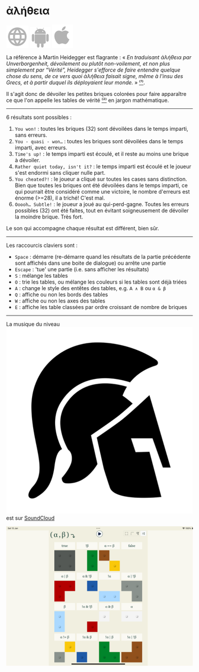 # ἀλήθεια

[![WWW](assets/svg/internet-svgrepo-com.svg)](https://aletheia.cthiebaud.com/) 
[![Android App Store](assets/svg/android-svgrepo-com.svg)](https://play.google.com/apps/testing/com.cthiebaud.aletheia.twa)
[![Apple App Store](assets/svg/Apple_logo_grey.svg)](https://apps.apple.com/us/app/aletheia-by-%C3%A6quologica/id6476017817)

La référence à Martin Heidegger est flagrante : « <i>En traduisant ἀλήθεια par Unverborgenheit, dévoilement ou plutôt non-voilement, et non plus simplement par “Vérité”, Heidegger s'efforce de faire entendre quelque chose du sens, de ce vers quoi ἀλήθεια faisait signe, même à l'insu des Grecs, et à partir duquel ils déployaient leur monde.</i> » [⁽¹⁾](https://fr.wikipedia.org/wiki/Al%C3%A8theia_dans_la_philosophie_de_Martin_Heidegger).

Il s'agit donc de dévoiler les petites briques colorées pour faire apparaître ce que l'on appelle les tables de vérité [⁽²⁾](https://fr.wikipedia.org/wiki/Table_de_v%C3%A9rit%C3%A9) en jargon mathématique.

--- 

6 résultats sont possibles :

1. `You won!` : toutes les briques (32) sont dévoilées dans le temps imparti, sans erreurs.
2. `You - quasi - won…` : toutes les briques sont dévoilées dans le temps imparti, avec erreurs.
3. `Time's up!` : le temps imparti est écoulé, et il reste au moins une brique à dévoiler.
4. `Rather quiet today, isn't it?` : le temps imparti est écoulé et le joueur s'est endormi sans cliquer nulle part.
5. `You cheated?!` : le joueur a cliqué sur toutes les cases sans distinction. Bien que toutes les briques ont été dévoilées dans le temps imparti, ce qui pourrait être considéré comme une victoire, le nombre d'erreurs est énorme (>=28), il a triché! C'est mal.
6. `Ooooh… Subtle!` : le joueur a joué au qui-perd-gagne. Toutes les erreurs possibles (32) ont été faites, tout en évitant soigneusement de dévoiler la moindre brique. Très fort.

Le son qui accompagne chaque résultat est différent, bien sûr.

--- 

Les raccourcis claviers sont :

* `Space` : démarre (re-démarre quand les résultats de la partie précédente sont affichés dans une boite de dialogue) ou arrête une partie
* `Escape` : 'tue' une partie (i.e. sans afficher les résultats)
* `S` : mélange les tables
* `O` : trie les tables, ou mélange les couleurs si les tables sont déjà triées
* `A` : change le style des entêtes des tables, e.g. `𝖠 ∧ 𝖡` ou `α & β`
* `Q` : affiche ou non les bords des tables
* `W` : affiche ou non les axes des tables
* `E` : affiche les table classées par ordre croissant de nombre de briques

--- 

La musique du niveau ![ἀλήθεια](svg/ancient-greek-helmet-1-svgrepo-com.svg) est sur [SoundCloud](https://soundcloud.com/christophe-thiebaud/aletheia?si=83569a3c774e4cdf84c684e74478af34&utm_source=clipboard&utm_medium=text&utm_campaign=social_sharing)

![ἀλήθεια](screenshots/iPad10th.png)


